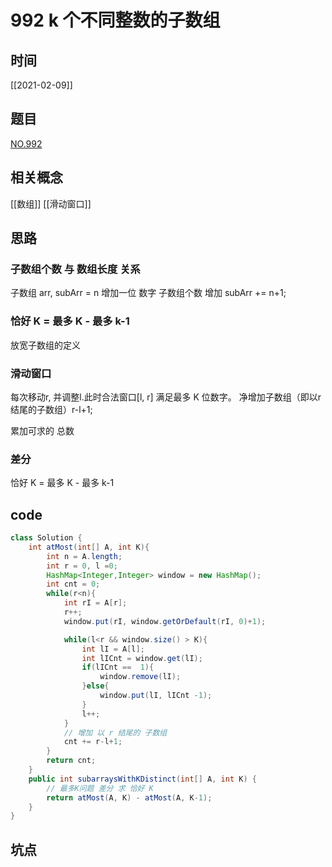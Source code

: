 
# 992 k 个不同整数的子数组
## 时间
[[2021-02-09]]
## 题目
[NO.992](https://leetcode-cn.com/problems/subarrays-with-k-different-integers/solution/cong-zui-jian-dan-de-wen-ti-yi-bu-bu-tuo-7f4v/)
## 相关概念
[[数组]]
[[滑动窗口]]

## 思路
### 子数组个数 与 数组长度 关系
子数组 arr, subArr = n
增加一位 数字 
子数组个数 增加 subArr += n+1;

### 恰好 K = 最多 K - 最多 k-1
放宽子数组的定义 

### 滑动窗口
每次移动r, 并调整l.此时合法窗口[l, r] 满足最多 K 位数字。
净增加子数组（即以r结尾的子数组）r-l+1;

累加可求的 总数

### 差分
恰好 K = 最多 K - 最多 k-1



## code
```java
class Solution {
    int atMost(int[] A, int K){
        int n = A.length;
        int r = 0, l =0; 
        HashMap<Integer,Integer> window = new HashMap();
        int cnt = 0;
        while(r<n){
            int rI = A[r];
            r++;
            window.put(rI, window.getOrDefault(rI, 0)+1);

            while(l<r && window.size() > K){
                int lI = A[l];
                int lICnt = window.get(lI);
                if(lICnt ==  1){
                    window.remove(lI);
                }else{
                    window.put(lI, lICnt -1);
                }
                l++;
            }
            // 增加 以 r 结尾的 子数组
            cnt += r-l+1;
        }
        return cnt;
    }
    public int subarraysWithKDistinct(int[] A, int K) {
        // 最多K问题 差分 求 恰好 K
        return atMost(A, K) - atMost(A, K-1);
    }
}

```
## 坑点